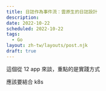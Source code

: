 ```yaml
---
title: 日誌作為事件流：雲原生的日誌設計
description: 
date: 2022-10-22
scheduled: 2022-10-22
tags:
  - Go
layout: zh-tw/layouts/post.njk
draft: true
---
```


這個從 12 app 來談，重點的是實踐方式

應該要結合 k8s
